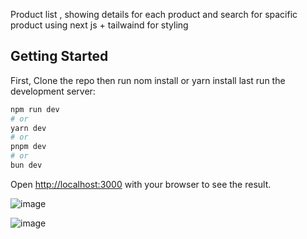 Product list , showing details for each product and search for spacific product
using next js + tailwaind for styling

## Getting Started

First, Clone the repo
 then run nom install or yarn install
 last run the development server:

```bash
npm run dev
# or
yarn dev
# or
pnpm dev
# or
bun dev
```

Open [http://localhost:3000](http://localhost:3000) with your browser to see the result.


![image](https://github.com/user-attachments/assets/cc249b35-d189-4c12-8e82-506aa79bb09e)

![image](https://github.com/user-attachments/assets/f9e9384a-9412-45d1-bfd3-e635615f5552)

